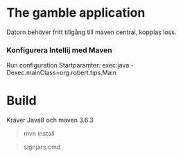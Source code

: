 # The gamble application

Datorn behöver fritt tillgång till maven central, kopplas loss.

### Konfigurera Intellij med Maven
Run configuration
Startparamter: exec:java -Dexec.mainClass=org.robert.tips.Main

# Build
Kräver Java8 och maven 3.6.3
> mvn install 

> signjars.cmd
